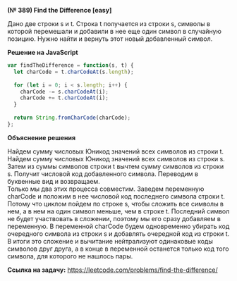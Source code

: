 **(№ 389) Find the Difference [easy]**

Дано две строки s и t. Строка t получается из строки s, символы в которой перемешали и добавили в нее еще один символ в случайную позицию. Нужно найти и вернуть этот новый добавленный символ.

**Решение на JavaScript**

```javascript
var findTheDifference = function(s, t) {
  let charCode = t.charCodeAt(s.length);
  
  for (let i = 0; i < s.length; i++) {
    charCode -= s.charCodeAt(i);
    charCode += t.charCodeAt(i);
  }
  
  return String.fromCharCode(charCode);
};
```

**Объяснение решения**

Найдем сумму числовых Юникод значений всех символов из строки t. Найдем сумму числовых Юникод значений всех символов из строки s. Затем из суммы символов строки t вычтем сумму символов из строки s. Получит числовой код добавленного символа. Переводим в буквенные вид и возвращаем.  
Только мы два этих процесса совместим. Заведем переменную charCode и положим в нее числовой код последнего символа строки t. Потому что циклом пойдем по строке s, чтобы сложить все символы в нем, а в нем на один символ меньше, чем в строке t. Последний символ не будет участвовать в сложении, поэтому мы его сразу добавляем в переменную. В переменной charCode будем одновременно убирать код очередного символа из строки s и добавлять очередной код из строки t. В итоги это сложение и вычитание нейтрализуют одинаковые коды символов друг друга, а в конце в переменной останется только код того символа, для которого не нашлось пары.

**Ссылка на задачу:** https://leetcode.com/problems/find-the-difference/